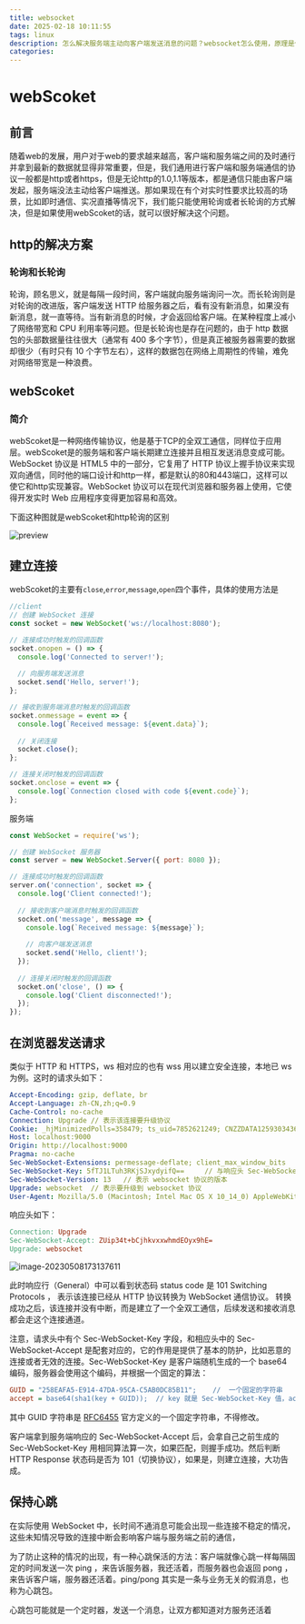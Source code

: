 ```yaml
---
title: websocket
date: 2025-02-18 10:11:55
tags: linux
description: 怎么解决服务端主动向客户端发送消息的问题？websocket怎么使用，原理是什么？
categories:
---
```


# webScoket

## 前言

随着web的发展，用户对于web的要求越来越高，客户端和服务端之间的及时通行并拿到最新的数据就显得非常重要，但是，我们通用进行客户端和服务端通信的协议一般都是http或者https，但是无论http的1.0,1.1等版本，都是通信只能由客户端发起，服务端没法主动给客户端推送。那如果现在有个对实时性要求比较高的场景，比如即时通信、实况直播等情况下，我们能只能使用轮询或者长轮询的方式解决，但是如果使用webScoket的话，就可以很好解决这个问题。

## http的解决方案

### 轮询和长轮询

轮询，顾名思义，就是每隔一段时间，客户端就向服务端询问一次。而长轮询则是对轮询的改进版，客户端发送 HTTP 给服务器之后，看有没有新消息，如果没有新消息，就一直等待。当有新消息的时候，才会返回给客户端。在某种程度上减小了网络带宽和 CPU 利用率等问题。但是长轮询也是存在问题的，由于 http 数据包的头部数据量往往很大（通常有 400 多个字节），但是真正被服务器需要的数据却很少（有时只有 10 个字节左右），这样的数据包在网络上周期性的传输，难免对网络带宽是一种浪费。

## webScoket

### 简介

webScoket是一种网络传输协议，他是基于TCP的全双工通信，同样位于应用层。webScoket是的服务端和客户端长期建立连接并且相互发送消息变成可能。WebSocket 协议是 HTML5 中的一部分，它复用了 HTTP 协议上握手协议来实现双向通信，同时他的端口设计和http一样，都是默认的80和443端口，这样可以使它和http实现兼容。WebSocket 协议可以在现代浏览器和服务器上使用，它使得开发实时 Web 应用程序变得更加容易和高效。

下面这种图就是webScoket和http轮询的区别

![preview](http://gicgo-images.oss-cn-shanghai.aliyuncs.com/img/view.png)

## 建立连接

webScoket的主要有`close`,`error`,`message`,`open`四个事件，具体的使用方法是

```js
//client 
// 创建 WebSocket 连接
const socket = new WebSocket('ws://localhost:8080');

// 连接成功时触发的回调函数
socket.onopen = () => {
  console.log('Connected to server!');
  
  // 向服务端发送消息
  socket.send('Hello, server!');
};

// 接收到服务端消息时触发的回调函数
socket.onmessage = event => {
  console.log(`Received message: ${event.data}`);
  
  // 关闭连接
  socket.close();
};

// 连接关闭时触发的回调函数
socket.onclose = event => {
  console.log(`Connection closed with code ${event.code}`);
};

```

服务端

```js
const WebSocket = require('ws');

// 创建 WebSocket 服务器
const server = new WebSocket.Server({ port: 8080 });

// 连接成功时触发的回调函数
server.on('connection', socket => {
  console.log('Client connected!');
  
  // 接收到客户端消息时触发的回调函数
  socket.on('message', message => {
    console.log(`Received message: ${message}`);
    
    // 向客户端发送消息
    socket.send('Hello, client!');
  });
  
  // 连接关闭时触发的回调函数
  socket.on('close', () => {
    console.log('Client disconnected!');
  });
});

```

## 在浏览器发送请求



类似于 HTTP 和 HTTPS，ws 相对应的也有 wss 用以建立安全连接，本地已 ws 为例。这时的请求头如下：

```yaml
Accept-Encoding: gzip, deflate, br
Accept-Language: zh-CN,zh;q=0.9
Cache-Control: no-cache
Connection: Upgrade	// 表示该连接要升级协议
Cookie: _hjMinimizedPolls=358479; ts_uid=7852621249; CNZZDATA1259303436=1218855313-1548914234-%7C1564625892; csrfToken=DPb4RhmGQfPCZnYzUCCOOade; JSESSIONID=67376239124B4355F75F1FC87C059F8D; _hjid=3f7157b6-1aa0-4d5c-ab9a-45eab1e6941e; acw_tc=76b20ff415689655672128006e178b964c640d5a7952f7cb3c18ddf0064264
Host: localhost:9000
Origin: http://localhost:9000
Pragma: no-cache
Sec-WebSocket-Extensions: permessage-deflate; client_max_window_bits
Sec-WebSocket-Key: 5fTJ1LTuh3RKjSJxydyifQ==		// 与响应头 Sec-WebSocket-Accept 相对应
Sec-WebSocket-Version: 13	// 表示 websocket 协议的版本
Upgrade: websocket	// 表示要升级到 websocket 协议
User-Agent: Mozilla/5.0 (Macintosh; Intel Mac OS X 10_14_0) AppleWebKit/537.36 (KHTML, like Gecko) Chrome/76.0.3809.132 Safari/537.36
```



响应头如下：

```makefile
Connection: Upgrade
Sec-WebSocket-Accept: ZUip34t+bCjhkvxxwhmdEOyx9hE=
Upgrade: websocket
```



![image-20230508173137611](http://gicgo-images.oss-cn-shanghai.aliyuncs.com/img/image-20230508173137611.png)

此时响应行（General）中可以看到状态码 status code 是 101 Switching Protocols ， 表示该连接已经从 HTTP 协议转换为 WebSocket 通信协议。 转换成功之后，该连接并没有中断，而是建立了一个全双工通信，后续发送和接收消息都会走这个连接通道。

注意，请求头中有个 Sec-WebSocket-Key 字段，和相应头中的 Sec-WebSocket-Accept 是配套对应的，它的作用是提供了基本的防护，比如恶意的连接或者无效的连接。Sec-WebSocket-Key 是客户端随机生成的一个 base64 编码，服务器会使用这个编码，并根据一个固定的算法：

```ini
GUID = "258EAFA5-E914-47DA-95CA-C5AB0DC85B11";    //  一个固定的字符串
accept = base64(sha1(key + GUID));	// key 就是 Sec-WebSocket-Key 值，accept 就是 Sec-WebSocket-Accept 值
```



其中 GUID 字符串是 [RFC6455](https://link.juejin.cn?target=https%3A%2F%2Ftools.ietf.org%2Fhtml%2Frfc6455%23section-5.5.2) 官方定义的一个固定字符串，不得修改。

客户端拿到服务端响应的 Sec-WebSocket-Accept 后，会拿自己之前生成的 Sec-WebSocket-Key 用相同算法算一次，如果匹配，则握手成功。然后判断 HTTP Response 状态码是否为 101（切换协议），如果是，则建立连接，大功告成。



## 保持心跳

在实际使用 WebSocket 中，长时间不通消息可能会出现一些连接不稳定的情况，这些未知情况导致的连接中断会影响客户端与服务端之前的通信，

为了防止这种的情况的出现，有一种心跳保活的方法：客户端就像心跳一样每隔固定的时间发送一次 ping ，来告诉服务器，我还活着，而服务器也会返回 pong ，来告诉客户端，服务器还活着。ping/pong 其实是一条与业务无关的假消息，也称为心跳包。

心跳包可能就是一个定时器，发送一个消息，让双方都知道对方服务还活着
